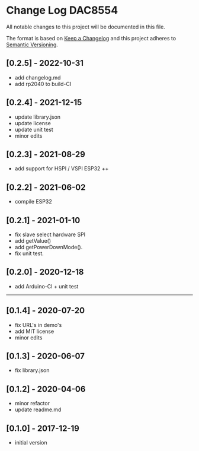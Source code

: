 # Change Log DAC8554

All notable changes to this project will be documented in this file.

The format is based on [Keep a Changelog](http://keepachangelog.com/)
and this project adheres to [Semantic Versioning](http://semver.org/).


## [0.2.5] - 2022-10-31
- add changelog.md
- add rp2040 to build-CI


## [0.2.4] - 2021-12-15
- update library.json
- update license
- update unit test
- minor edits

## [0.2.3] - 2021-08-29
- add support for HSPI / VSPI ESP32 ++

## [0.2.2] - 2021-06-02
- compile ESP32

## [0.2.1] - 2021-01-10
- fix slave select hardware SPI
- add getValue()
- add getPowerDownMode().
- fix unit test.

## [0.2.0] - 2020-12-18
- add Arduino-CI + unit test

----

## [0.1.4] - 2020-07-20
- fix URL's in demo's
- add MIT license
- minor edits

## [0.1.3] - 2020-06-07
- fix library.json

## [0.1.2] - 2020-04-06
- minor refactor
- update readme.md

## [0.1.0] - 2017-12-19
- initial version

